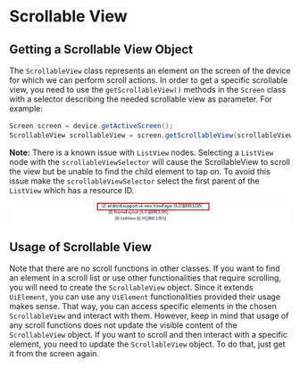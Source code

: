 # Scrollable View

## Getting a Scrollable View Object
The `ScrollableView` class represents an element on the screen of the device for which we can perform scroll actions. In order to get a specific scrollable view, you need to use the `getScrollableView()` methods in the `Screen` class with a selector describing the needed scrollable view as parameter. For example:

```java
Screen screen = device.getActiveScreen();
ScrollableView scrollableView = screen.getScrollableView(scrollableViewSelector);
```

**Note:** There is a known issue with `ListView` nodes. Selecting a `ListView` node with the `scrollableViewSelector` will cause the ScrollableView to scroll the view but be unable to find the child element to tap on. To avoid this issue make the `scrollableViewSelector` select the first parent of the `ListView` which has a resource ID.

![ListViewIssue](images/ListViewIssue.jpg)

## Usage of Scrollable View
Note that there are no scroll functions in other classes. If you want to find an element in a scroll list or use other functionalities that require scrolling, you will need to create the `ScrollableView` object. Since it extends `UiElement`, you can use any `UiElement` functionalities provided their usage makes sense. That way, you can access specific elements in the chosen `ScrollableView` and interact with them. However, keep in mind that usage of any scroll functions does not update the visible content of the `ScrollableView` object. If you want to scroll and then interact with a specific element, you need to update the `ScrollableView` object. To do that, just get it from the screen again.
